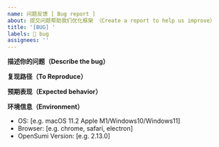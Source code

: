 ```yaml
---
name: 问题反馈 [ Bug report ]
about: 提交问题帮助我们优化框架 （Create a report to help us improve）
title: '[BUG] '
labels: 🐞 bug
assignees: ''
---
```


**描述你的问题（Describe the bug）**

<!-- A screenshots of the bug or a clear and concise description of what the bug is. -->
<!-- 问题截图或明确的描述问题现象 -->

**复现路径（To Reproduce）**

<!--
Steps to reproduce the behavior:
1. Go to '...'
2. Click on '....'
3. Scroll down to '....'
4. See error
-->

**预期表现（Expected behavior）**

<!-- A clear and concise description of what you expected to happen. -->

**环境信息（Environment）**

- OS: [e.g. macOS 11.2 Apple M1/Windows10/Windows11]
- Browser: [e.g. chrome, safari, electron]
- OpenSumi Version: [e.g. 2.13.0]
